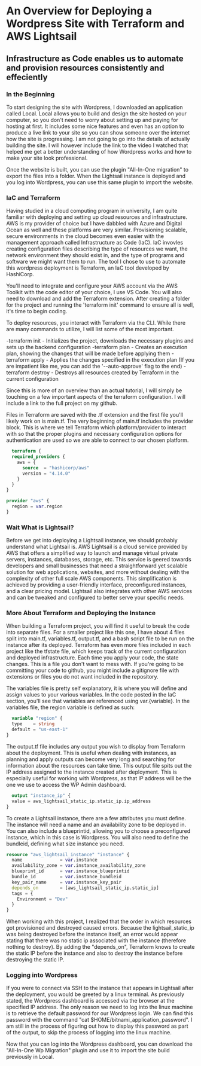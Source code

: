 # An Overview for Deploying a Wordpress Site with Terraform and AWS Lightsail
## Infrastructure as Code enables us to automate and provision resources consistently and effeciently 

### In the Beginning

To start designing the site with Wordpress, I downloaded an application called Local. Local allows you to build and design the site hosted on your computer, 
so you don't need to worry about setting up and paying for hosting at first. It includes some nice features and even has an option to produce a live link
to your site so you can show someone over the internet how the site is progressing. I am not going to go into the details of actually building the site.
I will however include the link to the video I watched that helped me get a better understanding of how Wordpress works and how to make your site look
professional. 

Once the website is built, you can use the plugin "All-In-One migration" to export the files into a folder. When the Lightsail instance is deployed and
you log into Wordpress, you can use this same plugin to import the website.


### IaC and Terraform
Having studied in a cloud computing program in university, I am quite familiar with deploying and setting up cloud resources and infrastructure. AWS is my 
provider of choice but I have dabbled with Azure and Digital Ocean as well and these platforms are very similar. Provisioning scalable, secure environments 
in the cloud becomes even easier with the management approach called Infrastructure as Code (IaC). IaC invovles creating configuration files describing the 
type of resources we want, the network environment they should exist in, and the type of programs and software we might want them to run. The tool I chose
to use to automate this wordpress deployment is Terraform, an IaC tool developed by HashiCorp. 

You'll need to integrate and configure your AWS account via the AWS Toolkit with the code editor of your choice, I use VS Code. You will also need to download 
and add the Terraform extension. After creating a folder for the project and running the 'terraform init' command to ensure all is well, it's time to begin coding.

To deploy resources, you interact with Terraform via the CLI. While there are many commands to utilize, I will list some of the most important. 

-terraform init - Initializes the project, downloads the necessary plugins and sets up the backend configuration
-terraform plan - Creates an execution plan, showing the changes that will be made before applying them
-terraform apply - Applies the changes specified in the execution plan (If you are impatient like me, you can add the '--auto-approve' flag to the end)
-terraform destroy - Destroys all resources created by Terraform in the current configuration

Since this is more of an overview than an actual tutorial, I will simply be touching on a few important aspects of the terraform configuration. I will include a
link to the full project on my github.  

Files in Terraform are saved with the .tf extension and the first file you'll likely work on is main.tf. The very beginning of main.tf includes the provider block.
This is where we tell Terraform which platform/provider to interact with so that the proper plugins and necessary configuration options for authentication are
used so we are able to connect to our chosen platform. 

```terraform 
  terraform {
  required_providers {
    aws = {
      source  = "hashicorp/aws"
      version = "4.14.0"
    }
  }
}

provider "aws" {
  region = var.region
}
```

### Wait What is Lightsail?
Before we get into deploying a Lightsail instance, we should probably understand what Lightsail is. AWS Lightsail is a cloud service provided by AWS that offers a simplified 
way to launch and manage virtual private servers, instances, databases, storage, etc. This service is geered towards developers and small businesses that need a straightforward 
yet scalable solution for web applications, websites, and more without dealing with the complexity of other full scale AWS components. This simplification is achieved by providing
a user-friendly interface, preconfigured instances, and a clear pricing model. Lightsail also integrates with other AWS services and can be tweaked and configured to better serve
your specific needs.



### More About Terraform and Deploying the Instance
When building a Terraform project, you will find it useful to break the code into separate files. For a smaller project like this one, I have about 4 files split into main.tf, variables.tf, output.tf, and a bash script file to be run on the instance after its deployed. Terraform has even more files included in each project like the tfstate file, which 
keeps track of the current configuration and deployed infrastructure. Each time you apply your code, the state changes. This is a file you don't want to mess with. If you're going
to be committing your code to github, you might include a gitignore file with extensions or files you do not want included in the repository.

The variables file is pretty self explanatory, it is where you will define and assign values to your various variables. In the code posted in the IaC section, you'll see that
variables are referenced using var.{variable}. In the variables file, the region variable is defined as such:

```terraform
  variable "region" {
  type    = string
  default = "us-east-1"
}
```
The output.tf file includes any output you wish to display from Terraform about the deployment. This is useful when dealing with instances, as planning and apply outputs
can become very long and searching for information about the resources can take time. This output file spits out the IP address assigned to the instance created after deployment.
This is especially useful for working with Wordpress, as that IP address will be the one we use to access the WP Admin dashboard.

```terraform
  output "instance_ip" {
  value = aws_lightsail_static_ip.static_ip.ip_address
}
```

To create a Lightsail instance, there are a few attributes you must define. The instance will need a name and an availability zone to be deployed in. You can also include a
blueprintid, allowing you to choose a preconfigured instance, which in this case is Wordpress. You will also need to define the bundleid, defining what size instance you need.

```terraform
resource "aws_lightsail_instance" "instance" {
  name              = var.instance
  availability_zone = var.instance_availability_zone
  blueprint_id      = var.instance_blueprintid
  bundle_id         = var.instance_bundleid
  key_pair_name     = var.instance_key_pair
  depends_on        = [aws_lightsail_static_ip.static_ip]
  tags = {
    Environment = "Dev"
  }
}
```

When working with this project, I realized that the order in which resources got provisioned and destroyed caused errors. Because the lightsail_static_ip was being destroyed
before the instance itself, an error would appear stating that there was no static ip associated with the instance (therefore nothing to destroy). By adding the "depends_on",
Terraform knows to create the static IP before the instance and also to destroy the instance before destroying the static IP. 


### Logging into Wordpress

If you were to connect via SSH to the instance that appears in Lightsail after the deployment, you would be greeted by a linux terminal. As previously stated, the Wordpress
dashboard is accessed via the browser at the specified IP address. The only reason we need to log into the linux machine is to retrieve the default password for our
Wordpress login. We can find this password with the command "cat $HOME/bitnami_application_password". I am still in the process of figuring out how to display this password
as part of the output, to skip the process of logging into the linux machine.

Now that you can log into the Wordpress dashboard, you can download the "All-In-One Wp Migration" plugin and use it to import the site build previously in Local. 








